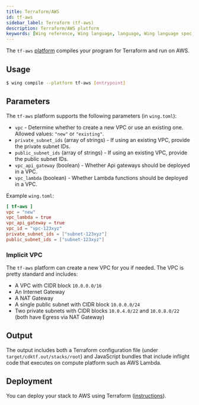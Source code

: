 ```yaml
---
title: Terraform/AWS
id: tf-aws
sidebar_label: Terraform (tf-aws)
description: Terraform/AWS platform
keywords: [Wing reference, Wing language, language, Wing language spec, Wing programming language, cli, terraform, aws, tf-aws, tfaws, amazon web services, platform]
---
```


The `tf-aws` [platform](../02-concepts/03-platforms.md) compiles your program for Terraform and run on AWS.

## Usage

```sh
$ wing compile --platform tf-aws [entrypoint]
```

## Parameters

The `tf-aws` platform supports the following parameters (in `wing.toml`):

* `vpc` - Determine whether to create a new VPC or use an existing one. Allowed values: `"new"` or `"existing"`.
* `private_subnet_ids` (array of strings) - If using an existing VPC, provide the private subnet IDs.
* `public_subnet_ids` (array of strings) - If using an existing VPC, provide the public subnet IDs.
* `vpc_api_gateway` (boolean) - Whether Api gateways should be deployed in a VPC.
* `vpc_lambda` (boolean) - Whether Lambda functions should be deployed in a VPC.

Example `wing.toml`:

```toml
[ tf-aws ]
vpc = "new"
vpc_lambda = true
vpc_api_gateway = true
vpc_id = "vpc-123xyz"
private_subnet_ids = ["subnet-123xyz"]
public_subnet_ids = ["subnet-123xyz"]
```

### Implicit VPC

The `tf-aws` platform can create a new VPC for you if needed. The VPC is pretty standard and includes:

- A VPC with CIDR block `10.0.0.0/16`
- An Internet Gateway
- A NAT Gateway
- A single public subnet with CIDR block `10.0.0.0/24`
- Two private subnets with CIDR blocks `10.0.4.0/22` and `10.0.8.0/22` (both have Egress via NAT Gateway)

## Output

The output includes both a Terraform configuration file (under `target/cdktf.out/stacks/root`) and
JavaScript bundles that include inflight code that executes on compute platform such as AWS Lambda.

## Deployment

You can deploy your stack to AWS using Terraform ([instructions](/docs/start-here/aws)).
